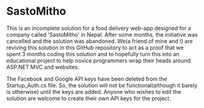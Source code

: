 # SastoMitho

This is an incomplete solution for a food delivery web-app designed for a company called 'SastoMitho' in Nepal. After some months, the initiative was cancelled and the solution was abandoned. We(a friend of mine and I) are reviving this solution in this GitHub repository to act as a proof that we spent 3 months coding this solution and to hopefully turn this into an educational project to help novice programmers wrap their heads around ASP.NET MVC and websites.

The Facebook and Google API keys have been deleted from the Startup_Auth.cs file. So, the solution will not be functional(although it barely is otherwise) until the keys are added. Anyone who wishes to edit the solution are welcome to create their own API keys for the project.
